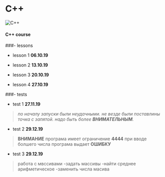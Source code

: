 # C++
![C++](https://upload.wikimedia.org/wikipedia/commons/thumb/1/18/ISO_C%2B%2B_Logo.svg/306px-ISO_C%2B%2B_Logo.svg.png)
#### C++ course

###- lessons 
  - lesson 1 **06.10.19**
  - lesson 2 **13.10.19**
  
  - lesson 3 **20.10.19**
  - lesson 4 **27.10.19**
  
###- tests
  - test 1 **27.11.19**
  >*по началу запуски были неудачными.*
  >*не везде были поставлины точка с запятой.*
  >*надо быть более ***ВНИМАТЕЛЬНЫМ***.*
  - test 2 **29.12.19**
  >**ВНИМАНИЕ** програма имеет ограничение **4444** при вводе болшего числа програма выдает **ОШИБКУ**
  - test 3 **29.12.19**
  >работа с мвссивами
    -задать массивы
    -найти среднее арифметическое
    -заменить числа масива

